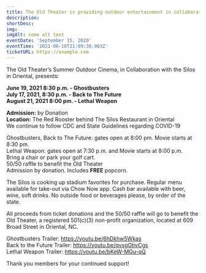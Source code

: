 ```yaml
---
title: The Old Theater is providing outdoor entertainment in collaboration with The Silos Restaurant in Oriental
description:  
shortDesc: 
img: 
imgAlt: some alt text
eventDate: 'September 15, 2020'
eventTime: '2021-06-10T21:09:38.963Z'
ticketURL: https://example.com
---
```


The Old Theater’s Summer Outdoor Cinema, in Collaboration with the Silos in Oriental, presents:

**June 19, 2021 8:30 p.m. - Ghostbusters**  
**July 17, 2021, 8:30 p.m. - Back to The Future**  
**August 21, 2021 8:00 pm. - Lethal Weapon**  

**Admission:** by Donation  
**Location:** The Red Rooster behind The Silos Restaurant in Oriental   
We continue to follow CDC and State Guidelines regarding COVID-19  
 

Ghostbusters, Back to The Future: gates open at 8:00 pm. Movie starts at 8:30 pm.   
Lethal Weapon: gates open at 7:30 p.m. and Movie starts at 8:00 p.m.  
Bring a chair or park your golf cart.  
50/50 raffle to benefit the Old Theater  
Admission by donation.  Includes **FREE** popcorn.  
 
The Silos is cooking up stadium favorites for purchase.  Regular menu available for take-out via Chow Now app. Cash bar available with beer, wine, soft drinks. No outside food or beverages please, by order of the state.
 
All proceeds from ticket donations and the 50/50 raffle will go to benefit the Old Theater, a registered 501(c)(3) non-profit organization, located at 609 Broad Street in Oriental, NC.

Ghostbusters Trailer:  https://youtu.be/6hDkhw5Wkas   
Back to the Future Trailer:    https://youtu.be/qvsgGtivCgs  
Lethal Weapon Trailer: https://youtu.be/bKeW-MGu-qQ  
 

Thank you members for your continued support!